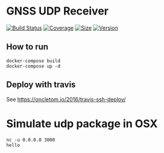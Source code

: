 # GNSS UDP Receiver

[![Build Status](https://travis-ci.org/gitsda/gnss-udp-receiver.svg?branch=master)](https://travis-ci.org/gitsda/gnss-udp-receiver)
[![Coverage](https://codecov.io/gh/gitsda/gnss-udp-receiver/branch/master/graph/badge.svg)](https://codecov.io/gh/gitsda/gnss-udp-receiver)
[![Size](https://images.microbadger.com/badges/image/gistda/gnss-udp-receiver.svg)](https://microbadger.com/images/gistda/gnss-udp-receiver "Get your own image badge on microbadger.com")
[![Version](https://images.microbadger.com/badges/version/gistda/gnss-udp-receiver.svg)](https://microbadger.com/images/gistda/gnss-udp-receiver "Get your own version badge on microbadger.com")

## How to run
```
docker-compose build
docker-compose up -d
```

## Deploy with travis
See https://oncletom.io/2016/travis-ssh-deploy/

# Simulate udp package in OSX
```
nc -u 0.0.0.0 3000
hello

```
